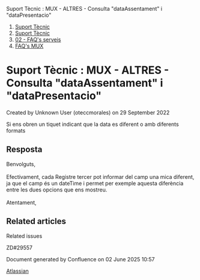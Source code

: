 Suport Tècnic : MUX - ALTRES - Consulta "dataAssentament" i "dataPresentacio"  

1.  [Suport Tècnic](index.md)
2.  [Suport Tècnic](13893782.md)
3.  [02 - FAQ's serveis](26313393.md)
4.  [FAQ's MUX](28705591.md)

Suport Tècnic : MUX - ALTRES - Consulta "dataAssentament" i "dataPresentacio"
=============================================================================

Created by Unknown User (oteccmorales) on 29 September 2022

Si ens obren un tiquet indicant que la data es diferent o amb diferents formats

Resposta
--------

  

Benvolguts,  
   
Efectivament, cada Registre tercer pot informar del camp una mica diferent, ja que el camp és un dateTime i permet per exemple aquesta diferència entre les dues opcions que ens mostreu.  
   
Atentament,

Related articles
----------------

  

Related issues

ZD#29557

Document generated by Confluence on 02 June 2025 10:57

[Atlassian](http://www.atlassian.com/)